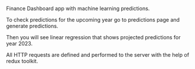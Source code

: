 
Finance Dashboard app with machine learning predictions.

To check predictions for the upcoming year go to predictions page and generate predictions.

Then you will see linear regression that shows projected predictions for year 2023.

All HTTP requests are defined and performed to the server with the help of redux toolkit.

